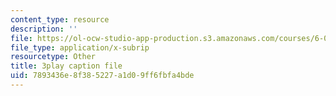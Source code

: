 ```yaml
---
content_type: resource
description: ''
file: https://ol-ocw-studio-app-production.s3.amazonaws.com/courses/6-004-computation-structures-spring-2017/7893436e8f385227a1d09ff6fbfa4bde_5mJd--JCwBI.vtt
file_type: application/x-subrip
resourcetype: Other
title: 3play caption file
uid: 7893436e-8f38-5227-a1d0-9ff6fbfa4bde
---
```

